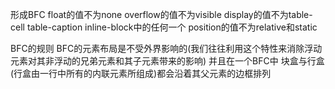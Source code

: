 形成BFC
	float的值不为none
	overflow的值不为visible
	display的值不为table-cell table-caption inline-block中的任何一个
	position的值不为relative和static

BFC的规则
	BFC的元素布局是不受外界影响的(我们往往利用这个特性来消除浮动元素对其非浮动的兄弟元素和其子元素带来的影响) 
	并且在一个BFC中 块盒与行盒(行盒由一行中所有的内联元素所组成)都会沿着其父元素的边框排列